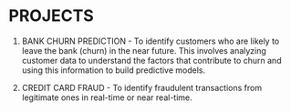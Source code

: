 # PROJECTS

1. BANK CHURN PREDICTION - To identify customers who are likely to leave the bank (churn) in the near future. This involves analyzing customer data to understand the factors that contribute to churn and using this information to build predictive models.

2. CREDIT CARD FRAUD - To identify fraudulent transactions from legitimate ones in real-time or near real-time.
